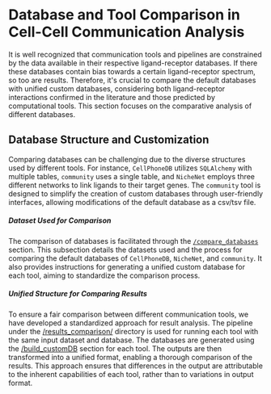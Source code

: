 # Database and Tool Comparison in Cell-Cell Communication Analysis

It is well recognized that communication tools and pipelines are constrained by the data available in their respective ligand-receptor databases. If there these databases contain bias towards a certain ligand-receptor spectrum, so too are results. Therefore, it's crucial to compare the default databases with unified custom databases, considering both ligand-receptor interactions confirmed in the literature and those predicted by computational tools. This section focuses on the comparative analysis of different databases.

## Database Structure and Customization
Comparing databases can be challenging due to the diverse structures used by different tools. For instance, `CellPhoneDB` utilizes `SQLAlchemy` with multiple tables, `community` uses a single table, and `NicheNet` employs three different networks to link ligands to their target genes. The `community` tool is designed to simplify the creation of custom databases through user-friendly interfaces, allowing modifications of the default database as a csv/tsv file.

##### Dataset Used for Comparison
The comparison of databases is facilitated through the [`/compare_databases`](./method_comparison/compare_algorithms) section. This subsection details the datasets used and the process for comparing the default databases of `CellPhoneDB`, `NicheNet`, and `community`. It also provides instructions for generating a unified custom database for each tool, aiming to standardize the comparison process.

##### Unified Structure for Comparing Results
To ensure a fair comparison between different communication tools, we have developed a standardized approach for result analysis. The pipeline under the [/results_comparison/](./method_comparison/compare_results) directory is used for running each tool with the same input dataset and database. The databases are generated using the [/build_customDB](./method_comparison/compare_algorithms) section for each tool. The outputs are then transformed into a unified format, enabling a thorough comparison of the results. This approach ensures that differences in the output are attributable to the inherent capabilities of each tool, rather than to variations in output format.